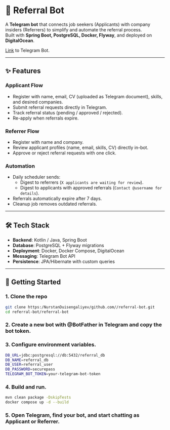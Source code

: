 # 🤖 Referral Bot

A **Telegram bot** that connects job seekers (Applicants) with company insiders (Referrers) to simplify and automate the referral process.  
Built with **Spring Boot, PostgreSQL, Docker, Flyway**, and deployed on **DigitalOcean**.

[Link](https://t.me/IT_Referral_Bot) to Telegram Bot.

---

## ✨ Features

### Applicant Flow
- Register with name, email, CV (uploaded as Telegram document), skills, and desired companies.
- Submit referral requests directly in Telegram.
- Track referral status (pending / approved / rejected).
- Re-apply when referrals expire.

### Referrer Flow
- Register with name and company.
- Review applicant profiles (name, email, skills, CV) directly in-bot.
- Approve or reject referral requests with one click.

### Automation
- Daily scheduler sends:
  - Digest to referrers (`X applicants are waiting for review`).
  - Digest to applicants with approved referrals (`Contact @username for details`).
- Referrals automatically expire after 7 days.
- Cleanup job removes outdated referrals.

---

## 🛠️ Tech Stack

- **Backend**: Kotlin / Java, Spring Boot  
- **Database**: PostgreSQL + Flyway migrations  
- **Deployment**: Docker, Docker Compose, DigitalOcean  
- **Messaging**: Telegram Bot API  
- **Persistence**: JPA/Hibernate with custom queries  

---

## 🚀 Getting Started

### 1. Clone the repo
```bash
git clone https:/NurstanDuisengaliyev/github.com//referral-bot.git
cd referral-bot/referral-bot
```
### 2. Create a new bot with @BotFather in Telegram and copy the bot token.
### 3. Configure environment variables.
```bash
DB_URL=jdbc:postgresql://db:5432/referral_db
DB_NAME=referral_db
DB_USER=referral_user
DB_PASSWORD=securepass
TELEGRAM_BOT_TOKEN=your-telegram-bot-token
```
### 4. Build and run.
```bash
mvn clean package -DskipTests
docker compose up -d --build
```
### 5. Open Telegram, find your bot, and start chatting as Applicant or Referrer.

